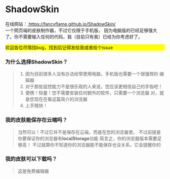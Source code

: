 # ShadowSkin
<p>
在线网站：<a href="https://fancyflame.github.io/ShadowSkin/">
https://fancyflame.github.io/ShadowSkin/</a>
<br>
一个网页端的皮肤制作器，不过它仅限于手机版，
因为电脑版的已经足够强大了。你不需要输入任何的代码，我（目前只有我）已经为你考虑好了。
</p>
<p style="background-color:yellow;">
欢迎各位尽情找bug，找到后记得发给我或者给个issue
</p>
<h3>为什么选择ShadowSkin？</h3>
<blockquote>
<ol>
<li>
因为目前很多人没有办法经常使用电脑，手机版也需要一个很强悍的
编辑器
</li>
<li>
对于那些鼠控能力不是很乐观的人来说，您应该更相信自己的手指吧！
</li>
<li>
便携！轻量！您不需要安装任何额外的软件，只需要一个浏览器
对，就是您现在在看这篇简介的浏览器
</li>
<li>
上手贼快！
</li>
</ol>
</blockquote>
<h3>我的皮肤能保存在云端吗？</h3>
<blockquote>
当然可以！不过它并不是保存在云端，而是在您的浏览器里。
不过前提是你要保证你的浏览器有<b>localStorage</b>功能
简言之，你的浏览器版本需要足够高！
不过就算你不知道你的浏览器能不能保存也没关系，它会提醒你的
</blockquote>
<h3>我的皮肤可以下载吗？</h3>
<blockquote>
这是免费编辑器
</blockquote>
